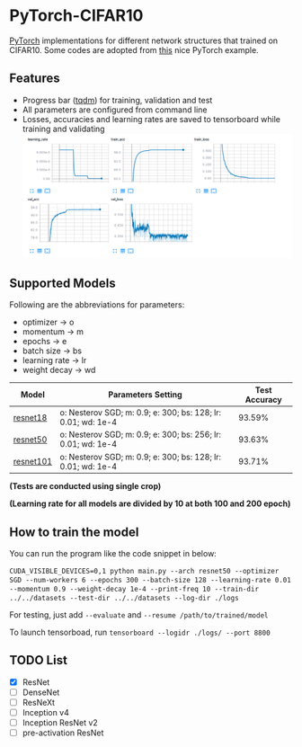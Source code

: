 # PyTorch-CIFAR10
[PyTorch](http://pytorch.org/) implementations for different network structures that trained on CIFAR10. Some codes are adopted from [this](https://github.com/pytorch/examples/blob/master/imagenet/main.py) nice PyTorch example. 

## Features
- Progress bar ([tqdm](https://github.com/tqdm/tqdm)) for training, validation and test
- All parameters are configured from command line
- Losses, accuracies and learning rates are saved to tensorboard while training and validating
![resnet18](/images/resnet18.png)

## Supported Models
Following are the abbreviations for parameters:
* optimizer -> o
* momentum -> m
* epochs -> e
* batch size -> bs
* learning rate -> lr
* weight decay -> wd

Model     |                      Parameters Setting                       | Test Accuracy  |
--------- | ------------------------------------------------------------- | -------------- |
[resnet18](https://arxiv.org/abs/1512.03385)| o: Nesterov SGD; m: 0.9; e: 300; bs: 128; lr: 0.01; wd: 1e-4  | 93.59% |
[resnet50](https://arxiv.org/abs/1512.03385)| o: Nesterov SGD; m: 0.9; e: 300; bs: 256; lr: 0.01; wd: 1e-4 | 93.63% |
[resnet101](https://arxiv.org/abs/1512.03385)| o: Nesterov SGD; m: 0.9; e: 300; bs: 128; lr: 0.01; wd: 1e-4 | 93.71% |

**(Tests are conducted using single crop)**

**(Learning rate for all models are divided by 10 at both 100 and 200 epoch)**

## How to train the model
You can run the program like the code snippet in below:
```
CUDA_VISIBLE_DEVICES=0,1 python main.py --arch resnet50 --optimizer SGD --num-workers 6 --epochs 300 --batch-size 128 --learning-rate 0.01 --momentum 0.9 --weight-decay 1e-4 --print-freq 10 --train-dir ../../datasets --test-dir ../../datasets --log-dir ./logs
```
For testing, just add ```--evaluate``` and ```--resume /path/to/trained/model```

To launch tensorboad, run ```tensorboard --logidr ./logs/ --port 8800```

## TODO List
- [x] ResNet
- [ ] DenseNet
- [ ] ResNeXt
- [ ] Inception v4
- [ ] Inception ResNet v2
- [ ] pre-activation ResNet
